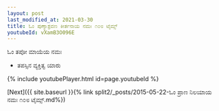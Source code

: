 ```yaml
---
layout: post
last_modified_at: 2021-03-30
title: ಓಂ ಪುಣ್ಯಾಶ್ರವಣ ಕೀರ್ತನಾಯ ನಮಃ ೧೦೮ ಟೈಮ್ಸ್
youtubeId: vXamB3O096E
---
```

 
 
 ಓಂ ತಪೋ ಮಾಯೆಯ ನಮಃ  
 
 -  ತಪಸ್ಸಿನ ವ್ಯಕ್ತಿತ್ವ ಯಾರು 
 
  
 
  
 
 
 
 
 
 


{% include youtubePlayer.html id=page.youtubeId %}
 
[Next]({{ site.baseurl }}{% link  split2/_posts/2015-05-22-ಓಂ ಪ್ರಾಣ ನಿಲಯಾಯ ನಮಃ ೧೦೮ ಟೈಮ್ಸ್.md%})
 
